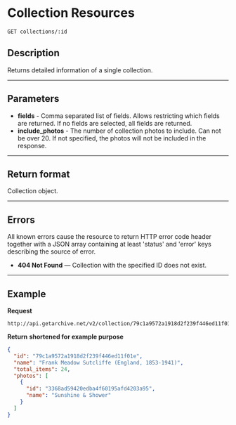 # Collection Resources

    GET collections/:id

## Description
Returns detailed information of a single collection.

***

## Parameters

- **fields** - Comma separated list of fields. Allows restricting which fields are returned. If no fields are selected, all fields are returned.
- **include_photos** - The number of collection photos to include. Can not be over 20. If not specified, the photos will not be included in the response.

***

## Return format
Collection object.

***

## Errors
All known errors cause the resource to return HTTP error code header together with a JSON array containing at least 'status' and 'error' keys describing the source of error.

- **404 Not Found** — Collection with the specified ID does not exist.


***

## Example
**Request**

    http://api.getarchive.net/v2/collection/79c1a9572a1918d2f239f446ed11f01e

**Return** __shortened for example purpose__
``` json
{
  "id": "79c1a9572a1918d2f239f446ed11f01e",
  "name": "Frank Meadow Sutcliffe (England, 1853-1941)",
  "total_items": 24,
  "photos": [
    {
      "id": "3368ad59420edba4f60195afd4203a95",
      "name": "Sunshine & Shower"
    }
  ]
}
```
